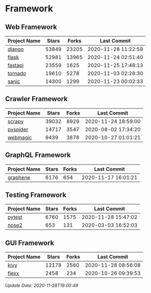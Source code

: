 # Framework

## Web Framework
| Project Name | Stars | Forks | Last Commit |
| ------------ | ----- | ----- | ----------- |
| [django](https://github.com/django/django) | 53849 | 23205 | 2020-11-28 11:22:59 |
| [flask](https://github.com/pallets/flask) | 52981 | 13965 | 2020-11-24 02:51:40 |
| [fastapi](https://github.com/tiangolo/fastapi) | 23559 | 1625 | 2020-11-25 17:48:13 |
| [tornado](https://github.com/tornadoweb/tornado) | 19610 | 5278 | 2020-11-03 02:28:30 |
| [sanic](https://github.com/huge-success/sanic) | 14300 | 1299 | 2020-11-23 00:02:33 |

## Crawler Framework
| Project Name | Stars | Forks | Last Commit |
| ------------ | ----- | ----- | ----------- |
| [scrapy](https://github.com/scrapy/scrapy) | 39032 | 8929 | 2020-11-24 18:59:00 |
| [pyspider](https://github.com/binux/pyspider) | 14717 | 3547 | 2020-08-02 17:34:20 |
| [webmagic](https://github.com/code4craft/webmagic) | 9439 | 3878 | 2020-10-27 01:01:21 |

## GraphQL Framework
| Project Name | Stars | Forks | Last Commit |
| ------------ | ----- | ----- | ----------- |
| [graphene](https://github.com/graphql-python/graphene) | 6176 | 654 | 2020-11-17 16:01:21 |

## Testing Framework
| Project Name | Stars | Forks | Last Commit |
| ------------ | ----- | ----- | ----------- |
| [pytest](https://github.com/pytest-dev/pytest) | 6760 | 1575 | 2020-11-28 15:47:02 |
| [nose2](https://github.com/nose-devs/nose2) | 653 | 131 | 2020-03-03 16:52:03 |

## GUI Framework
| Project Name | Stars | Forks | Last Commit |
| ------------ | ----- | ----- | ----------- |
| [kivy](https://github.com/kivy/kivy) | 12178 | 2560 | 2020-11-28 08:56:08 |
| [flexx](https://github.com/flexxui/flexx) | 2458 | 234 | 2020-10-26 09:39:53 |

*Update Date: 2020-11-28T19:00:49*